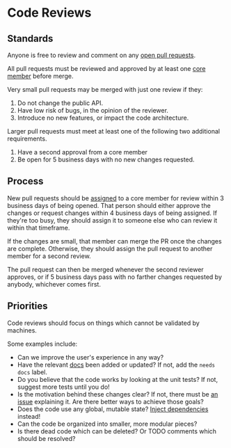 # Code Reviews

## Standards
Anyone is free to review and comment on any [open pull requests](https://github.com/PubMatic-OpenWrap/prebid-server/pulls).

All pull requests must be reviewed and approved by at least one [core member](https://github.com/orgs/PubMatic-OpenWrap/teams/core/members) before merge.

Very small pull requests may be merged with just one review if they:

1. Do not change the public API.
2. Have low risk of bugs, in the opinion of the reviewer.
3. Introduce no new features, or impact the code architecture.

Larger pull requests must meet at least one of the following two additional requirements.

1. Have a second approval from a core member
2. Be open for 5 business days with no new changes requested.

## Process

New pull requests should be [assigned](https://help.github.com/articles/assigning-issues-and-pull-requests-to-other-github-users/) to a core member for review within 3 business days of being opened.
That person should either approve the changes or request changes within 4 business days of being assigned.
If they're too busy, they should assign it to someone else who can review it within that timeframe.

If the changes are small, that member can merge the PR once the changes are complete. Otherwise, they should
assign the pull request to another member for a second review.

The pull request can then be merged whenever the second reviewer approves, or if 5 business days pass with no farther
changes requested by anybody, whichever comes first.


## Priorities

Code reviews should focus on things which cannot be validated by machines.

Some examples include:

- Can we improve the user's experience in any way?
- Have the relevant [docs](..) been added or updated? If not, add the `needs docs` label.
- Do you believe that the code works by looking at the unit tests? If not, suggest more tests until you do!
- Is the motivation behind these changes clear? If not, there must be [an issue](https://github.com/PubMatic-OpenWrap/prebid-server/issues) explaining it. Are there better ways to achieve those goals?
- Does the code use any global, mutable state? [Inject dependencies](https://en.wikipedia.org/wiki/Dependency_injection) instead!
- Can the code be organized into smaller, more modular pieces?
- Is there dead code which can be deleted? Or TODO comments which should be resolved?
